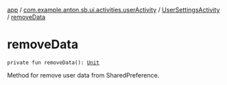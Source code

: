 [app](../../index.md) / [com.example.anton.sb.ui.activities.userActivity](../index.md) / [UserSettingsActivity](index.md) / [removeData](./remove-data.md)

# removeData

`private fun removeData(): `[`Unit`](https://kotlinlang.org/api/latest/jvm/stdlib/kotlin/-unit/index.html)

Method for remove user data from SharedPreference.

